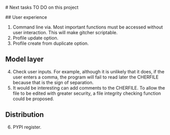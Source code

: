 # Next tasks TO DO on this project

## User experience

1. Command line via. Most important functions must be accessed without user interaction. This will make gitcher scriptable.
2. Profile update option.
3. Profile create from duplicate option.


## Model layer

4. Check user inputs. For example, although it is unlikely that it does, if the user enters a comma, the program will fail to read later the CHERFILE because that is the sign of separation.
5. It would be interesting can add comments to the CHERFILE. To allow the file to be edited with greater security, a file integrity checking function could be proposed.


## Distribution

6. PYPI register.

